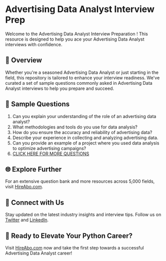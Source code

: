 # Advertising Data Analyst Interview Prep

Welcome to the Advertising Data Analyst Interview Preparation ! This resource is designed to help you ace your Advertising Data Analyst interviews with confidence.

## 🚀 Overview

Whether you're a seasoned Advertising Data Analyst or just starting in the field, this repository is tailored to enhance your interview readiness. We've curated a set of sample questions commonly asked in Advertising Data Analyst interviews to help you prepare and succeed.

## 📝 Sample Questions

1. Can you explain your understanding of the role of an advertising data analyst?
2. What methodologies and tools do you use for data analysis?
3. How do you ensure the accuracy and reliability of advertising data?
4. Describe your experience in collecting and analyzing advertising data.
5. Can you provide an example of a project where you used data analysis to optimize advertising campaigns?
6. [CLICK HERE FOR MORE QUESTIONS](https://hireabo.com/job/8_3_22/Advertising%20Data%20Analyst)

## 🌐 Explore Further

For an extensive question bank and more resources across 5,000 fields, visit [HireAbo.com](https://www.hireabo.com).

## 📱 Connect with Us

Stay updated on the latest industry insights and interview tips. Follow us on [Twitter](https://twitter.com/hireabo) and [LinkedIn](https://www.linkedin.com/in/hire-abo-3609972a8/).

## 🚀 Ready to Elevate Your Python Career?

Visit [HireAbo.com](https://www.hireabo.com) now and take the first step towards a successful Advertising Data Analyst career!